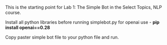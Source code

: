 This is the starting point for Lab 1: The Simple Bot in the Select Topics, NLP course.

Install all python libraries before running simplebot.py
for openai use - **pip install openai==0.28**

Copy paster simple bot file to your python file and run.
